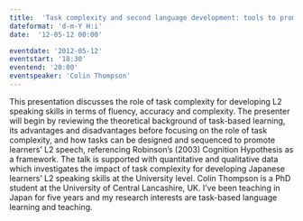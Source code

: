 ```yaml
---
title:  'Task complexity and second language development: tools to promote speaking'
dateformat: 'd-m-Y H:i'
date:  '12-05-12 00:00'

eventdate: '2012-05-12'
eventstart: '18:30'
eventend: '20:00'
eventspeaker: 'Colin Thompson'
---
```


This presentation discusses the role of task complexity for developing L2 speaking skills in terms of fluency, accuracy and complexity. The presenter will begin by reviewing the theoretical background of task-based learning, its advantages and disadvantages before focusing on the role of task complexity, and how tasks can be designed and sequenced to promote learners’ L2 speech, referencing Robinson’s (2003) Cognition Hypothesis as a framework. The talk is supported with quantitative and qualitative data which investigates the impact of task complexity for developing Japanese learners’ L2 speaking skills at the University level.
Colin Thompson is a PhD student at the University of Central Lancashire, UK. I’ve been teaching in Japan for five years and my research interests are task-based language learning and teaching.

